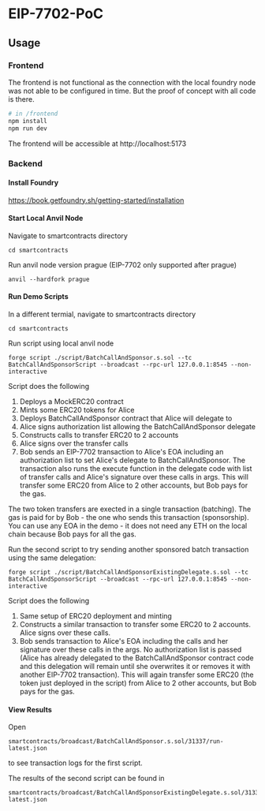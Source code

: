 # EIP-7702-PoC

## Usage

### Frontend

The frontend is not functional as the connection with the local foundry node was not able to be configured in time. But the proof of concept with all code is there.

```sh
# in /frontend
npm install
npm run dev
```

The frontend will be accessible at http://localhost:5173

### Backend

#### Install Foundry

https://book.getfoundry.sh/getting-started/installation

#### Start Local Anvil Node

Navigate to smartcontracts directory

```
cd smartcontracts
```

Run anvil node version prague (EIP-7702 only supported after prague)

```
anvil --hardfork prague
```

#### Run Demo Scripts

In a different termial, navigate to smartcontracts directory

```
cd smartcontracts
```

Run script using local anvil node

```
forge script ./script/BatchCallAndSponsor.s.sol --tc BatchCallAndSponsorScript --broadcast --rpc-url 127.0.0.1:8545 --non-interactive
```

Script does the following

1. Deploys a MockERC20 contract
2. Mints some ERC20 tokens for Alice
3. Deploys BatchCallAndSponsor contract that Alice will delegate to
4. Alice signs authorization list allowing the BatchCallAndSponsor delegate
5. Constructs calls to transfer ERC20 to 2 accounts
6. Alice signs over the transfer calls
7. Bob sends an EIP-7702 transaction to Alice's EOA including an authorization list to set Alice's delegate to BatchCallAndSponsor. The transaction also runs the execute function in the delegate code with list of transfer calls and Alice's signature over these calls in args. This will transfer some ERC20 from Alice to 2 other accounts, but Bob pays for the gas.

The two token transfers are exected in a single transaction (batching).
The gas is paid for by Bob - the one who sends this transaction (sponsorship).
You can use any EOA in the demo - it does not need any ETH on the local chain because Bob pays for all the gas.

Run the second script to try sending another sponsored batch transaction using the same delegation:

```
forge script ./script/BatchCallAndSponsorExistingDelegate.s.sol --tc BatchCallAndSponsorScript --broadcast --rpc-url 127.0.0.1:8545 --non-interactive
```

Script does the following

1. Same setup of ERC20 deployment and minting
2. Constructs a similar transaction to transfer some ERC20 to 2 accounts. Alice signs over these calls.
3. Bob sends transaction to Alice's EOA including the calls and her signature over these calls in the args. No authorization list is passed (Alice has already delegated to the BatchCallAndSponsor contract code and this delegation will remain until she overwrites it or removes it with another EIP-7702 transaction). This will again transfer some ERC20 (the token just deployed in the script) from Alice to 2 other accounts, but Bob pays for the gas.

#### View Results

Open

```
smartcontracts/broadcast/BatchCallAndSponsor.s.sol/31337/run-latest.json
```

to see transaction logs for the first script.

The results of the second script can be found in

```
smartcontracts/broadcast/BatchCallAndSponsorExistingDelegate.s.sol/31337/run-latest.json
```
